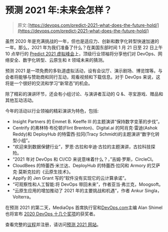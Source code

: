# 预测 2021 年:未来会怎样？

> 原文:[https://devops.com/predict-2021-what-does-the-future-hold/](https://devops.com/predict-2021-what-does-the-future-hold/)

虽然 2020 年是充满挑战的一年，但也是适应力、创新和数字化转型快速加速的一年。那么，2021 年为我们准备了什么？在美国东部时间 1 月 21 日至 22 日上午 10 点举行的 [Predict 2021 虚拟峰会](https://www.mediaopsevents.com/predict2021/home)上，顶级行业领袖将分享他们对 DevOps、网络安全、数字化转型、云原生和 it 领域未来的猜测。

预测 2021 是一项免费的多轨道虚拟活动，设有会议厅、演示剧场、博览馆等。与会者将能够与赞助商和同行互动，观看视频和下载信息。对于 DevOps 来说，这将是一个很好的交流和学习“新常态”的机会。

除了精彩的演讲环节，还会有小组讨论、与演讲者互动的 Q &、寻宝游戏、赠品和其他互动活动。

今年的活动以行业领袖的精彩演讲为特色，包括:

*   Insight Partners 的 Emmet B. Keeffe III 的主题演讲“保持数字变革的步伐”。
*   Centrify 的弗林特·布伦顿(Flint Brenton)、Digital.ai 的阿肖克·雷迪(Ashok Reddy)和 DeployHub 的特雷西·拉冈(Tracy Schmidt)的主题演讲“数字化转型小组”。
*   “欢迎来到数据保健行业”，罗恩·古拉和辛迪·古拉的主题演讲，古拉科技探险。
*   “2021 年对 DevOps 和 CI/CD 来说意味着什么？，”吉姆·罗斯，CircleCI。
*   CloudBees 的特蕾西·米兰达、DeployHub 的特蕾西·拉冈和 Armory 的艾萨克·莫斯克拉的《云原生技术》。
*   Appify 的 Jen Grant 写的“软件没有实现它的云计算承诺”。
*   “可观察性和人工智能:将 DevOps 带回未来”，作者亚当·弗兰克，Moogsoft。
*   “云原生应用的增加推动了 2021 年的主要挑战和机遇”，作者 Ankur Singla，Volterra。

在预测 2021 的第二天，MediaOps 首席执行官和[DevOps.com](https://devops.com)主编 Alan Shimel 也将宣布 [2020 DevOps 十几个奖项](https://devopsdozen.com/)的获奖者。

查看完整的[议程](https://www.mediaopsevents.com/predict2021/897516)并注册，请访问[预测 2021 网站](https://www.mediaopsevents.com/predict2021/home)。